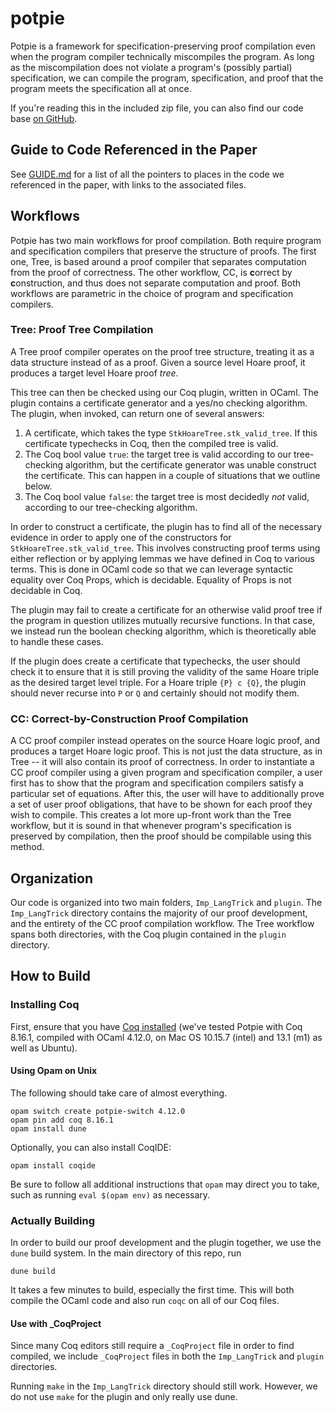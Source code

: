 # potpie
Potpie is a framework for specification-preserving proof compilation
even when the program compiler technically miscompiles the program. As
long as the miscompilation does not violate a program's (possibly
partial) specification, we can compile the program, specification, and
proof that the program meets the specification all at once.

If you're reading this in the included zip file, you can also find our
code base [on GitHub](https://github.com/uwplse/potpie/tree/v0.4).

<!-- ## Arxiv link -->
<!-- TODO -->

## Guide to Code Referenced in the Paper

See [GUIDE.md](GUIDE.md) for a list of all the pointers to places in the code we
referenced in the paper, with links to the associated files.


## Workflows
Potpie has two main workflows for proof compilation. Both require
program and specification compilers that preserve the structure of
proofs. The first one, Tree, is based around a proof compiler that
separates computation from the proof of correctness. The other
workflow, CC, is <b>c</b>orrect by <b>c</b>onstruction, and thus does
not separate computation and proof. Both workflows are parametric in
the choice of program and specification compilers.

### Tree: Proof Tree Compilation
A Tree proof compiler operates on the proof tree structure, treating
it as a data structure instead of as a proof. Given a source level
Hoare proof, it produces a target level Hoare proof _tree_.

This tree can then be checked using our Coq plugin, written in
OCaml. The plugin contains a certificate generator and a yes/no
checking algorithm. The plugin, when invoked, can return one of
several answers:

1. A certificate, which takes the type `StkHoareTree.stk_valid_tree`. If this
   certificate typechecks in Coq, then the compiled tree is
   valid.
2. The Coq bool value `true`: the target tree is valid according to
   our tree-checking algorithm, but the certificate generator was
   unable construct the certificate. This can happen in a couple of
   situations that we outline below.
3. The Coq bool value `false`: the target tree is most decidedly _not_
   valid, according to our tree-checking algorithm.
   
In order to construct a certificate, the plugin has to find all of the
necessary evidence in order to apply one of the constructors for
`StkHoareTree.stk_valid_tree`. This involves constructing proof terms
using either reflection or by applying lemmas we have defined in Coq
to various terms. This is done in OCaml code so that we can leverage
syntactic equality over Coq Props, which is decidable. Equality of
Props is not decidable in Coq.

The plugin may fail to create a certificate for an otherwise valid
proof tree if the program in question utilizes mutually recursive
functions. In that case, we instead run the boolean checking
algorithm, which is theoretically able to handle these cases.

If the plugin does create a certificate that typechecks, the user
should check it to ensure that it is still proving the validity of the
same Hoare triple as the desired target level triple. For a Hoare
triple `{P} c {Q}`, the plugin should never recurse into `P` or `Q`
and certainly should not modify them.


### CC: Correct-by-Construction Proof Compilation
A CC proof compiler instead operates on the source Hoare logic proof,
and produces a target Hoare logic proof. This is not just the data
structure, as in Tree -- it will also contain its proof of
correctness. In order to instantiate a CC proof compiler using a given
program and specification compiler, a user first has to show that the
program and specification compilers satisfy a particular set of
equations. After this, the user will have to additionally prove a set
of user proof obligations, that have to be shown for each proof they
wish to compile. This creates a lot more up-front work than the Tree
workflow, but it is sound in that whenever program's specification is
preserved by compilation, then the proof should be compilable using
this method.

## Organization
Our code is organized into two main folders, `Imp_LangTrick` and
`plugin`. The `Imp_LangTrick` directory contains the majority of our
proof development, and the entirety of the CC proof compilation
workflow. The Tree workflow spans both directories, with the Coq
plugin contained in the `plugin` directory.

## How to Build

### Installing Coq

First, ensure that you have [Coq installed](https://coq.inria.fr/opam-using.html) (we've tested Potpie with
Coq 8.16.1, compiled with OCaml 4.12.0, on Mac OS 10.15.7 (intel) and
13.1 (m1) as well as Ubuntu).

#### Using Opam on Unix
The following should take care of almost everything.
```
opam switch create potpie-switch 4.12.0
opam pin add coq 8.16.1
opam install dune
```

Optionally, you can also install CoqIDE:

```
opam install coqide
```

Be sure to follow all additional instructions that `opam` may direct
you to take, such as running `eval $(opam env)` as necessary.


### Actually Building
In order to build our proof development and the plugin together, we
use the `dune` build system. In the main directory of this repo, run

```
dune build
```

It takes a few minutes to build, especially the first time. This will
both compile the OCaml code and also run `coqc` on all of our Coq
files.

#### Use with _CoqProject
Since many Coq editors still require a `_CoqProject` file in order to
find compiled, we include `_CoqProject` files in both the
`Imp_LangTrick` and `plugin` directories.

Running `make` in the `Imp_LangTrick` directory should still
work. However, we do not use `make` for the plugin and only really use
dune.
